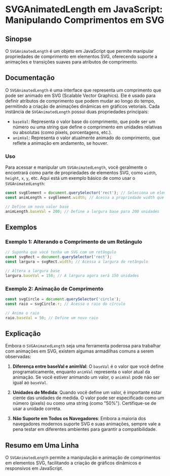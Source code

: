 <!--
Meta Description: # SVGAnimatedLength em JavaScript: Manipulando Comprimentos em SVG ## Sinopse O `SVGAnimatedLength` é um objeto em JavaScript que permite manipular pr...
Meta Keywords: que, svganimatedlength, svg, comprimento, valor
-->

# SVGAnimatedLength em JavaScript: Manipulando Comprimentos em SVG

## Sinopse
O `SVGAnimatedLength` é um objeto em JavaScript que permite manipular propriedades de comprimento em elementos SVG, oferecendo suporte a animações e transições suaves para atributos de comprimento.

## Documentação
O `SVGAnimatedLength` é uma interface que representa um comprimento que pode ser animado em SVG (Scalable Vector Graphics). Ele é usado para definir atributos de comprimento que podem mudar ao longo do tempo, permitindo a criação de animações dinâmicas em gráficos vetoriais. Cada instância de `SVGAnimatedLength` possui duas propriedades principais:

- `baseVal`: Representa o valor base do comprimento, que pode ser um número ou uma string que define o comprimento em unidades relativas ou absolutas (como pixels, porcentagens, etc.).
- `animVal`: Representa o valor atualmente animado do comprimento, que reflete a animação em andamento, se houver.

### Uso
Para acessar e manipular um `SVGAnimatedLength`, você geralmente o encontrará como parte de propriedades de elementos SVG, como `width`, `height`, `x`, `y`, etc. Aqui está um exemplo básico de como usar o `SVGAnimatedLength`:

```javascript
const svgElement = document.querySelector('rect'); // Seleciona um elemento <rect> do SVG
const animLength = svgElement.width; // Acessa a propriedade width que é um SVGAnimatedLength

// Define um novo valor base
animLength.baseVal = 200; // Define a largura base para 200 unidades
```

## Exemplos
### Exemplo 1: Alterando o Comprimento de um Retângulo
```javascript
// Suponha que você tenha um SVG com um retângulo
const svgRect = document.querySelector('rect');
const largura = svgRect.width; // Acessa a largura do retângulo

// Altera a largura base
largura.baseVal = 150; // A largura agora será 150 unidades
```

### Exemplo 2: Animação de Comprimento
```javascript
const svgCircle = document.querySelector('circle');
const raio = svgCircle.r; // Acessa o raio do círculo

// Anima o raio
raio.baseVal = 50; // Define um novo raio
```

## Explicação
Embora o `SVGAnimatedLength` seja uma ferramenta poderosa para trabalhar com animações em SVG, existem algumas armadilhas comuns a serem observadas:

1. **Diferença entre baseVal e animVal**: O `baseVal` é o valor que você define programaticamente, enquanto `animVal` representa o valor atual da animação. Se você estiver animando um valor, o `animVal` pode não ser igual ao `baseVal`.

2. **Unidades de Medida**: Quando você define um valor, é importante estar ciente das unidades de medida. O valor pode ser especificado como um número (pixels) ou como uma string (como "50%"). Certifique-se de usar a unidade correta.

3. **Não Suporte em Todos os Navegadores**: Embora a maioria dos navegadores modernos suporte SVG e suas animações, sempre vale a pena testar em diferentes ambientes para garantir a compatibilidade.

## Resumo em Uma Linha
O `SVGAnimatedLength` permite a manipulação e animação de comprimentos em elementos SVG, facilitando a criação de gráficos dinâmicos e responsivos em JavaScript.